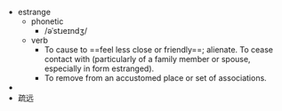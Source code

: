 - estrange
	- phonetic
		- /əˈstɹeɪndʒ/
	- verb
		- To cause to ==feel less close or friendly==; alienate. To cease contact with (particularly of a family member or spouse, especially in form estranged).
		- To remove from an accustomed place or set of associations.
-
- 疏远
